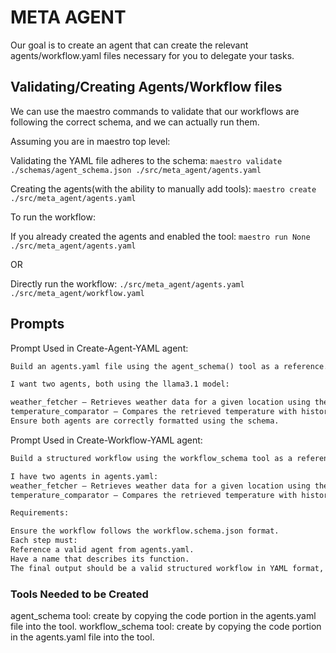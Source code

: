 # META AGENT

Our goal is to create an agent that can create the relevant agents/workflow.yaml files necessary for you to delegate your tasks.

## Validating/Creating Agents/Workflow files

We can use the maestro commands to validate that our workflows are following the correct schema, and we can actually run them.

Assuming you are in maestro top level:

Validating the YAML file adheres to the schema:
`maestro validate ./schemas/agent_schema.json ./src/meta_agent/agents.yaml`

Creating the agents(with the ability to manually add tools): `maestro create ./src/meta_agent/agents.yaml`

To run the workflow:

If you already created the agents and enabled the tool: `maestro run None ./src/meta_agent/agents.yaml`

OR

Directly run the workflow: `./src/meta_agent/agents.yaml ./src/meta_agent/workflow.yaml`

## Prompts

Prompt Used in Create-Agent-YAML agent:

```Markdown
Build an agents.yaml file using the agent_schema() tool as a reference.

I want two agents, both using the llama3.1 model:

weather_fetcher – Retrieves weather data for a given location using the OpenMeteo tool.
temperature_comparator – Compares the retrieved temperature with historical averages using OpenMeteo.
Ensure both agents are correctly formatted using the schema.
```

Prompt Used in Create-Workflow-YAML agent:

```Markdown
Build a structured workflow using the workflow_schema tool as a reference.

I have two agents in agents.yaml:
weather_fetcher – Retrieves weather data for a given location using the OpenMeteo tool.
temperature_comparator – Compares the retrieved temperature with historical averages using OpenMeteo.

Requirements:

Ensure the workflow follows the workflow.schema.json format.
Each step must:
Reference a valid agent from agents.yaml.
Have a name that describes its function.
The final output should be a valid structured workflow in YAML format, please make it easily readble in a code block
```

### Tools Needed to be Created

agent_schema tool: create by copying the code portion in the agents.yaml file into the tool.
workflow_schema tool: create by copying the code portion in the agents.yaml file into the tool.